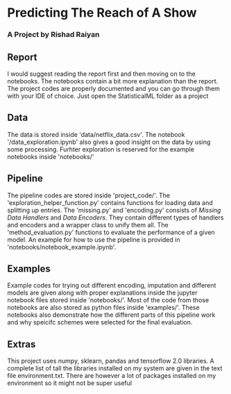 # Predicting The Reach of A Show
### A Project by Rishad Raiyan

## Report
I would suggest reading the report first and then moving on to the notebooks. The notebooks contain a bit more explanation than the report. The project codes are properly documented and you can go through them with your IDE of choice. Just open the StatisticalML folder as a project

## Data
The data is stored inside 'data/netflix_data.csv'. The notebook '/data_exploration.ipynb' also gives a good insight on the data by using some processing. Furhter exploration is reserved for the example notebooks inside 'notebooks/'

## Pipeline
The pipeline codes are stored inside 'project_code/'. The 'exploration_helper_function.py' contains functions for loading data and splitting up entries. The 'missing.py' and 'encoding.py' consists of *Missing Data Handlers* and *Data Encoders*. They contain different types of handlers and encoders and a wrapper class to unify them all. The 'method_evaluation.py' functions to evaluate the performance of a given model. An example for how to use the pipeline is provided in 'notebooks/notebook_example.ipynb'.

## Examples
Example codes for trying out different encoding, imputation and different models are given along with proper explanations inside the jupyter notebook files stored inside 'notebooks/'. Most of the code from those notebooks are also stored as python files inside 'examples/'. These notebooks also demonstrate how the different parts of this pipeline work and why speicifc schemes were selected for the final evaluation.

## Extras
This project uses numpy, sklearn, pandas and tensorflow 2.0 libraries. A complete list of tall the libraries installed on my system are given in the text file environment.txt. There are however a lot of packages installed on my environment so it might not be super useful
